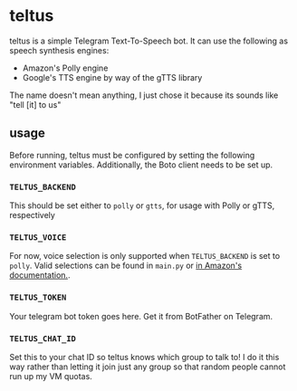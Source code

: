 # teltus
teltus is a simple Telegram Text-To-Speech bot. It can use the following as speech synthesis engines:
* Amazon's Polly engine
* Google's TTS engine by way of the gTTS library

The name doesn't mean anything, I just chose it because its sounds like "tell [it] to us"

## usage
Before running, teltus must be configured by setting the following environment variables. Additionally, the Boto client needs to be set up.

### ```TELTUS_BACKEND```
This should be set either to ```polly``` or ```gtts```, for usage with Polly or gTTS, respectively

### ```TELTUS_VOICE```
For now, voice selection is only supported when ```TELTUS_BACKEND``` is set to ```polly```. Valid selections can be found in ```main.py``` or [in Amazon's documentation.](https://docs.aws.amazon.com/polly/latest/dg/voicelist.html).

### ```TELTUS_TOKEN```
Your telegram bot token goes here. Get it from BotFather on Telegram.

### ```TELTUS_CHAT_ID```
Set this to your chat ID so teltus knows which group to talk to! I do it this way rather than letting it join just any group so that random people cannot run up my VM quotas.
